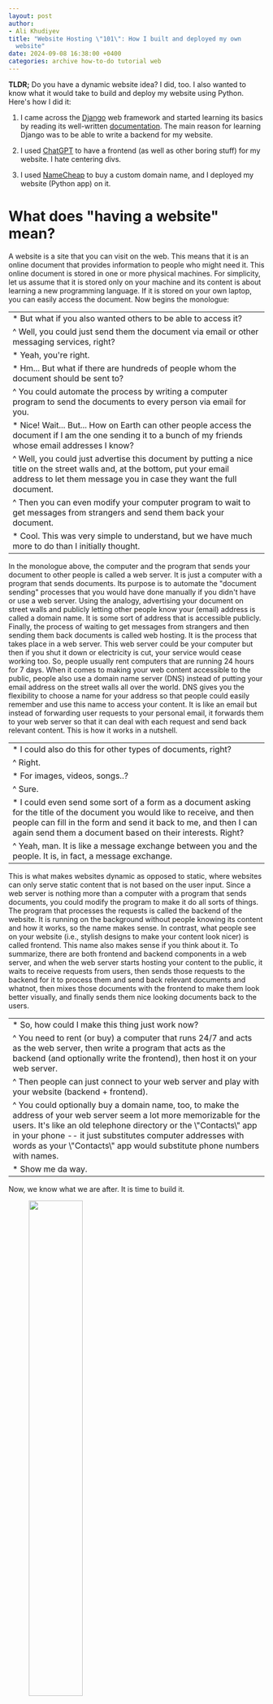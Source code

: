 ```yaml
---
layout: post
author:
- Ali Khudiyev
title: "Website Hosting \"101\": How I built and deployed my own
  website"
date: 2024-09-08 16:38:00 +0400
categories: archive how-to-do tutorial web
---
```


**TLDR;** Do you have a dynamic website idea? I did, too. I also wanted
to know what it would take to build and deploy my website using Python.
Here's how I did it:

1.  I came across the [Django](https://www.djangoproject.com) web
    framework and started learning its basics by reading its
    well-written [documentation](https://docs.djangoproject.com/en/5.1/intro/tutorial01/).
    The main reason for learning Django was to be able to write a
    backend for my website.

2.  I used [ChatGPT](https://chatgpt.com) to have a frontend (as well as
    other boring stuff) for my website. I hate centering divs.

3.  I used [NameCheap](https://www.namecheap.com) to buy a custom domain
    name, and I deployed my website (Python app) on it.

# What does \"having a website\" mean?

A website is a site that you can visit on the web. This means that it is
an online document that provides information to people who might need
it. This online document is stored in one or more physical machines. For
simplicity, let us assume that it is stored only on your machine and its
content is about learning a new programming language. If it is stored on
your own laptop, you can easily access the document. Now begins the
monologue: 

<style>
table, tr, td {
    border: none;
}
</style>

<table cellspacing="0" cellpadding="0">
  <tr><td>
      * But what if you also wanted others to be able to access it? 
    </td></tr>
  <tr><td>
      ^ Well, you could just send them the document via email or other messaging services, right? 
    </td></tr>
  <tr><td>
      * Yeah, you're right.
  </td></tr>
  <tr><td>
      * Hm... But what if there are hundreds of people whom the document should be sent to?
  </td></tr>
  <tr><td>
      ^ You could automate the process by writing a computer program to send the documents to every person via email for you.
  </td></tr>
  <tr><td>
      * Nice! Wait... But... How on Earth can other people access the document if I am the one sending it to a bunch of my friends whose email addresses I know?
  </td></tr>
  <tr><td>
      ^ Well, you could just advertise this document by putting a nice title on the street walls and, at the bottom, put your email address to let them message you in case they want the full document.
  </td></tr>
  <tr><td>
      ^ Then you can even modify your computer program to wait to get messages from strangers and send them back your document.
  </td></tr>
  <tr><td>
      * Cool. This was very simple to understand, but we have much more to do than I initially thought.
  </td></tr>
</table>

In the monologue above, the computer and the program that sends your
document to other people is called a web server. It is just a computer
with a program that sends documents. Its purpose is to automate the
\"document sending\" processes that you would have done manually if you
didn't have or use a web server. Using the analogy, advertising your
document on street walls and publicly letting other people know your
(email) address is called a domain name. It is some sort of address that
is accessible publicly. Finally, the process of waiting to get messages
from strangers and then sending them back documents is called web
hosting. It is the process that takes place in a web server. This web
server could be your computer but then if you shut it down or
electricity is cut, your service would cease working too. So, people
usually rent computers that are running 24 hours for 7 days. When it
comes to making your web content accessible to the public, people also
use a domain name server (DNS) instead of putting your email address on
the street walls all over the world. DNS gives you the flexibility to
choose a name for your address so that people could easily remember and
use this name to access your content. It is like an email but instead of
forwarding user requests to your personal email, it forwards them to
your web server so that it can deal with each request and send back
relevant content. This is how it works in a nutshell.

<table>
    <tr><td>
      * I could also do this for other types of documents, right?
    </td></tr>
    <tr><td>
      ^ Right.
    </td></tr>
    <tr><td>
      * For images, videos, songs..?
    </td></tr>
    <tr><td>
      ^ Sure.
    </td></tr>
    <tr><td>
      * I could even send some sort of a form as a document asking for the title of the document you would like to receive, and then people can fill in the form and send it back to me, and then I can again send them a document based on their interests. Right?
    </td></tr>
    <tr><td>
      ^ Yeah, man. It is like a message exchange between you and the people. It is, in fact, a message exchange.
    </td></tr>
</table>

This is what makes websites dynamic as opposed to static, where websites
can only serve static content that is not based on the user input. Since
a web server is nothing more than a computer with a program that sends
documents, you could modify the program to make it do all sorts of
things. The program that processes the requests is called the backend of
the website. It is running on the background without people knowing its
content and how it works, so the name makes sense. In contrast, what
people see on your website (i.e., stylish designs to make your content
look nicer) is called frontend. This name also makes sense if you think
about it. To summarize, there are both frontend and backend components
in a web server, and when the web server starts hosting your content to
the public, it waits to receive requests from users, then sends those
requests to the backend for it to process them and send back relevant
documents and whatnot, then mixes those documents with the frontend to
make them look better visually, and finally sends them nice looking
documents back to the users.

<table>
    <tr><td>
      * So, how could I make this thing just work now?
    </td></tr>
    <tr><td>
      ^ You need to rent (or buy) a computer that runs 24/7 and acts as the web server, then write a program that acts as the backend (and optionally write the frontend), then host it on your web server.
    </td></tr>
    <tr><td>
      ^ Then people can just connect to your web server and play with your website (backend + frontend).
    </td></tr>
    <tr><td>
      ^ You could optionally buy a domain name, too, to make the address of your web server seem a lot more memorizable for the users. It's like an old telephone directory or the \"Contacts\" app in your phone -- it just substitutes computer addresses with words as your \"Contacts\" app would substitute phone numbers with names.
    </td></tr>
    <tr><td>
      * Show me da way.
    </td></tr>
</table>

Now, we know what we are after. It is time to build it.

<figure>
    <img src="/assets/images/archive/website-hosting-pipeline.png" style="width: 50%; margin: auto;"/>
</figure>

# 1. Learning Django Framework

Django is a web framework you can use in Python to build dynamic web
apps. I tend to stick with the basics, so I didn't learn the advanced
stuff to become a Django pro. Only the things that I really needed or
thought that I needed (but I didn't sometimes). But this is the beauty
of trying to do something on your own -- you diverge and converge as a
mathematical function that has never been seen before. To converge and
finally know what you are doing, you must first diverge A LOT, like
REALLY A LOT. In the process, you learn so much, though. Anyway, back to
the Django.

I started with Django's tutorials initially, then jumped on and off this
video on YouTube to shortcut my way to implementing Django Forms and
whatnot. I quickly realized how Django made everything very easy.
Writing the backend was just a matter of sitting down and spelling out
your backend logic. This is also hugely due to Python; you don't need to
think about and type every technical decision that needs to be made.
This is another topic in itself, but now, let's focus on today's topic.

# 2. The Right Job for ChatGPT

I asked ChatGPT to write the frontend for my website. It generated a
bunch of HTML and CSS files, and I copied them viciously. Well, I made
some changes to make it show my web content, but other than that, it was
pure joy for me to be able to skip this kind of design work for a
website. It also did a great job with the design, by the way. So, I was
happy with what I got. The prompting started with me directly asking for
the HTML/CSS files by describing the purpose of my website (very)
briefly in one or two sentences. It was like, \"Generate a web page
template with HTML and CSS files for a website whose aim is simply to
let users sign up and do X.\". Then, as I needed designs for my
different web pages, my prompting template was \"Now, generate a user
profile page where the user's name, email, and bio are displayed along
with the list of posts that he has posted.\". ChatGPT generated one HTML
and one CSS each time I prompted it like that. Then I would copy them
and make some minor changes as I needed, and if a big change needed to
be done, I would prefer to ask ChatGPT to redo it for me. I also asked
it to generate images for my website but I ended up using none of them;
good ol' google images was the best place to find appropriate images. 

Yeah\... There is not actually much to say here. This is all it was.
Simple stuff.

# 3. Hosting? Deploying? How?

I tried several options: Vercel, AWS, Kamatera, NameCheap. Well, Vercel
was easy and fast to deploy the project by importing it from my private
GitHub repository. But the problem was that I couldn't figure out why it
gave me "read-only database" error when I was trying to write to the
database through my web app. I also decoupled the backend from the
database. I used Vercel Postgres as a separate database and connected my
Django backend to it by changing the settings.py file as follows:

```[python]
ALLOWED_HOSTS = ['localhost', '127.0.0.1', 
                 '162.0.217.25', # ip address of my website
                 'giblabs.net', 'www.giblabs.net'] # domain name(s)

DATABASES = {
    "default": {
        "ENGINE": "django.db.backends.postgresql",
        "NAME": "app_db",
        "USER": "postgres",
        "PASSWORD": "admin",
        "HOST": "localhost",
        "PORT": "5432",
    }
}

STATIC_URL = "static/"
STATIC_ROOT = os.path.join(BASE_DIR, "staticfiles")
STATICFILES_DIRS = [
    BASE_DIR / "static",
    # "/var/www/static/",
]
STATICFILES_STORAGE = "whitenoise.storage.CompressedManifestStaticFilesStorage"
```

But it didn't work for some reason. So, I thought maybe I should use AWS
to run my PostgreSQL database. Would be easier with AWS, wouldn't it? It
turned out that you cannot remotely access your database running on an
AWS server because the accessibility is set to "private" instead of
"public" by default. I changed to public accessibility, but I still
couldn't connect to it from my own laptop. So, I dropped it and quickly
found out Kamatera. I quickly signed up and installed a 4\$ per month
machine, which is free to use for the first month. I ssh-ed into the
machine and installed Postgres. My initial idea was that my backend
running on Vercel would connect a normal readable and writable
PostgreSQL database running on Kamatera's server. It didn't work. So, I
copied all my project files from my machine to Kamatera's server. It
worked, and I could even remotely connect to the database from my own
laptop. The thing was, I needed to run it as a web server. So, I
installed found \[this article\] about nginx on the internet. The
article helped me to install and configure nginx on the Kamatera's
Ubuntu 22.04 server. And... It worked. Well, except that I used a raw
IP4 address to access my website, and it kept losing its connection to
the database that was running on the same machine. For some reason, even
though PostgreSQL status was active, it constantly stopped to listen on
port 5432. I had to restart it manually several times. I thought I could
write a cronjob for this but then I thought, man, this is already
running on a duck tape; no need to make my luck run out. So, I went back
to NameCheap and clicked "Go to cPanel" button near my domain name. On
the cPanel, I saw things like "Manage shell", "SSH Access", "Python
App", and other potentially useful and interesting stuff. I ended up
ssh-ing the server and remotely exploring the machine a bit. Then, I
clicked "Python App" to run my Django website on this server. Here is
how I configured it:

```[python]
Project root: DID/
Project URI: giblabs.net/
Application: DID/wsgi.py
Entry point: app
```

# Summary

It was easier for me to implement the backend with Django and then use
the frontend files that ChatGPT generated than dealing with the website
hosting part. I think I didn't have a good enough mental model and
understanding of what was going on under the whole web hosting
abstractions. I still don't have a good understanding for sure, but it
is enough to deploy something even if everything is not done in a
\"pro\" way. This is, I think, all one needs, though -- just dive into
the deep scary ocean of learning new things, learn how to make a really
shitty prototype that is held together with a bunch of duck tapes, and
then improve by learning how to remove one duck tape at a time.

# Links

- Django - <https://www.djangoproject.com>

- freeCodeCamp.org's Django tutorial on
  YouTube: <https://youtu.be/F5mRW0jo-U4?si=P-_SEVIa_m_rIRqW>

- ChatGPT: <https://chatgpt.com>

- NameCheap - <https://www.namecheap.com>

- My website: <https://www.giblabs.net>
